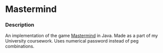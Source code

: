 # Mastermind

### Description
An implementation of the game [Mastermind](https://en.wikipedia.org/wiki/Mastermind_(board_game)) in Java. Made as a part of my University coursework. Uses numerical password instead of peg combinations.
